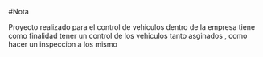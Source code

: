 #Nota


Proyecto realizado para el control de vehiculos  dentro de la empresa  tiene como finalidad tener un control de los vehiculos tanto asginados , como  hacer un inspeccion a los mismo 